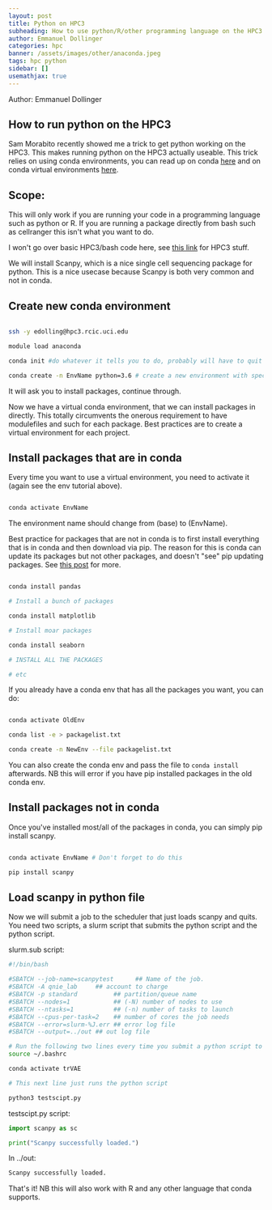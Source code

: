 ```yaml
---
layout: post
title: Python on HPC3
subheading: How to use python/R/other programming language on the HPC3
author: Emmanuel Dollinger
categories: hpc
banner: /assets/images/other/anaconda.jpeg
tags: hpc python
sidebar: []
usemathjax: true
---
```


Author: Emmanuel Dollinger

## How to run python on the HPC3

Sam Morabito recently showed me a trick to get python working on the HPC3. This makes running python on the HPC3 actually useable. This trick relies on using conda environments, you can read up on conda [here](https://conda.io/projects/conda/en/latest/user-guide/index.html) and on conda virtual environments [here](https://conda.io/projects/conda/en/latest/user-guide/concepts/environments.html).

## Scope:

This will only work if you are running your code in a programming language such as python or R. If you are running a package directly from bash such as cellranger this isn't what you want to do.

I won't go over basic HPC3/bash code here, see [this link](https://rcic.uci.edu/hpc3/slurm.html) for HPC3 stuff.

We will install Scanpy, which is a nice single cell sequencing package for python. This is a nice usecase because Scanpy is both very common and not in conda.

## Create new conda environment

```bash

ssh -y edolling@hpc3.rcic.uci.edu

module load anaconda

conda init #do whatever it tells you to do, probably will have to quit and login in again to the HPC3.

conda create -n EnvName python=3.6 # create a new environment with specified python version

```

It will ask you to install packages, continue through.

Now we have a virtual conda environment, that we can install packages in directly. This totally circumvents the onerous requirement to have modulefiles and such for each package. Best practices are to create a virtual environment for each project.

## Install packages that are in conda

Every time you want to use a virtual environment, you need to activate it (again see the env tutorial above).

```bash

conda activate EnvName

```

The environment name should change from (base) to (EnvName).

Best practice for packages that are not in conda is to first install everything that is in conda and then download via pip. The reason for this is conda can update its packages but not other packages, and doesn't "see" pip updating packages. See [this post](https://www.anaconda.com/blog/using-pip-in-a-conda-environment) for more.

```bash

conda install pandas

# Install a bunch of packages

conda install matplotlib

# Install moar packages

conda install seaborn

# INSTALL ALL THE PACKAGES

# etc

```

If you already have a conda env that has all the packages you want, you can do:

```bash

conda activate OldEnv

conda list -e > packagelist.txt

conda create -n NewEnv --file packagelist.txt

```

You can also create the conda env and pass the file to `conda install` afterwards. NB this will error if you have pip installed packages in the old conda env.

## Install packages not in conda

Once you've installed most/all of the packages in conda, you can simply pip install scanpy.

```bash

conda activate EnvName # Don't forget to do this

pip install scanpy

```

## Load scanpy in python file

Now we will submit a job to the scheduler that just loads scanpy and quits. You need two scripts, a slurm script that submits the python script and the python script.

slurm.sub script:

```bash
#!/bin/bash

#SBATCH --job-name=scanpytest      ## Name of the job.
#SBATCH -A qnie_lab     ## account to charge
#SBATCH -p standard          ## partition/queue name
#SBATCH --nodes=1            ## (-N) number of nodes to use
#SBATCH --ntasks=1           ## (-n) number of tasks to launch
#SBATCH --cpus-per-task=2    ## number of cores the job needs
#SBATCH --error=slurm-%J.err ## error log file
#SBATCH --output=../out ## out log file

# Run the following two lines every time you submit a python script to slurm, this tells slurm about your conda env and loads it.
source ~/.bashrc

conda activate trVAE

# This next line just runs the python script

python3 testscipt.py

```

testscipt.py script:

```python
import scanpy as sc

print("Scanpy successfully loaded.")

```

In ../out:
```bash
Scanpy successfully loaded.

```

That's it! NB this will also work with R and any other language that conda supports.
